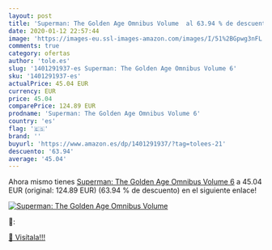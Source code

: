 ```yaml
---
layout: post
title: 'Superman: The Golden Age Omnibus Volume  al 63.94 % de descuento'
date: 2020-01-12 22:57:44
image: 'https://images-eu.ssl-images-amazon.com/images/I/51%2BGpwg3nFL._SL400_.jpg'
comments: true
category: ofertas
author: 'tole.es'
slug: '1401291937-es Superman: The Golden Age Omnibus Volume 6'
sku: '1401291937-es'
actualPrice: 45.04 EUR
currency: EUR
price: 45.04
comparePrice: 124.89 EUR
prodname: 'Superman: The Golden Age Omnibus Volume 6'
country: 'es'
flag: '🇪🇸'
brand: ''
buyurl: 'https://www.amazon.es/dp/1401291937/?tag=tolees-21'
descuento: '63.94'
average: '45.04'
---
```


Ahora mismo tienes [Superman: The Golden Age Omnibus Volume 6](https://www.amazon.es/dp/1401291937/?tag=tolees-21) a 45.04 EUR (original: 124.89 EUR) (63.94 %  de descuento) en el siguiente enlace!

[![Superman: The Golden Age Omnibus Volume ](https://images-eu.ssl-images-amazon.com/images/I/51%2BGpwg3nFL._SL400_.jpg)](https://www.amazon.es/dp/1401291937/?tag=tolees-21)

🔎:


[🛒 Visítala!!!](https://www.amazon.es/dp/1401291937/?tag=tolees-21)
